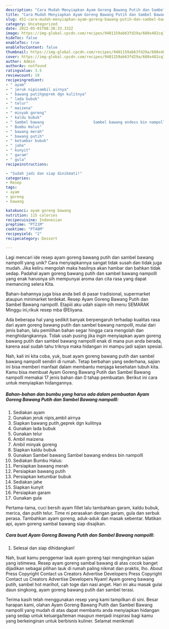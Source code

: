 ```yaml
---
description: "Cara Mudah Menyiapkan Ayam Goreng Bawang Putih dan Sambel Bawang nampolll yang Bisa Manjain Lidah"
title: "Cara Mudah Menyiapkan Ayam Goreng Bawang Putih dan Sambel Bawang nampolll yang Bisa Manjain Lidah"
slug: 451-cara-mudah-menyiapkan-ayam-goreng-bawang-putih-dan-sambel-bawang-nampolll-yang-bisa-manjain-lidah
category: Uncategorized
date: 2022-05-01T08:38:33.332Z
image: https://img-global.cpcdn.com/recipes/9401159ab63fd29a/680x482cq70/ayam-goreng-bawang-putih-dan-sambel-bawang-nampolll-foto-resep-utama.jpg
hideToc: false
enableToc: true
enableTocContent: false
thumbnail: https://img-global.cpcdn.com/recipes/9401159ab63fd29a/680x482cq70/ayam-goreng-bawang-putih-dan-sambel-bawang-nampolll-foto-resep-utama.jpg
cover: https://img-global.cpcdn.com/recipes/9401159ab63fd29a/680x482cq70/ayam-goreng-bawang-putih-dan-sambel-bawang-nampolll-foto-resep-utama.jpg
author: Admin
authorAv: notfound
ratingvalue: 3.5
reviewcount: 19
recipeingredient:
- " ayam"
- " jeruk nipisambil airnya"
- " bawang putihgeprek dgn kulitnya"
- " lada bubuk"
- " telur"
- " maizena"
- " minyak goreng"
- " kaldu bubuk"
- " Sambel bawang                      Sambel bawang endess bin nampolll"
- " Bumbu Halus"
- " bawang merah"
- " bawang putih"
- " ketumbar bubuk"
- " jahe"
- " kunyit"
- " garam"
- " gula"
recipeinstructions:

- "Sudah jadi dan siap dinikmati!"
categories:
- Resep
tags:
- ayam
- goreng
- bawang

katakunci: ayam goreng bawang 
nutrition: 115 calories
recipecuisine: Indonesian
preptime: "PT21M"
cooktime: "PT48M"
recipeyield: "2"
recipecategory: Dessert

---
```





Lagi mencari ide resep ayam goreng bawang putih dan sambel bawang nampolll yang unik? Cara menyiapkannya sangat tidak susah dan tidak juga mudah. Jika keliru mengolah maka hasilnya akan hambar dan bahkan tidak sedap. Padahal ayam goreng bawang putih dan sambel bawang nampolll yang enak harusnya sih mempunyai aroma dan cita rasa yang dapat memancing selera Kita.





Bahan-bahannya juga bisa anda beli di pasar tradisional, supermarket ataupun minimarket terdekat. Resep Ayam Goreng Bawang Putih dan Sambel Bawang nampolll. Etapiii aku udah siapin nih menu SEMARAK Minggu ini,rikuk resep mba @Eliyana.

Ada beberapa hal yang sedikit banyak berpengaruh terhadap kualitas rasa dari ayam goreng bawang putih dan sambel bawang nampolll, mulai dari jenis bahan, lalu pemilihan bahan segar hingga cara mengolah dan menghidangkannya. Tidak usah pusing jika ingin menyiapkan ayam goreng bawang putih dan sambel bawang nampolll enak di mana pun anda berada, karena asal sudah tahu triknya maka hidangan ini mampu jadi sajian spesial.






Nah, kali ini kita coba, yuk, buat ayam goreng bawang putih dan sambel bawang nampolll sendiri di rumah. Tetap berbahan yang sederhana, sajian ini bisa memberi manfaat dalam membantu menjaga kesehatan tubuh kita. Kamu bisa membuat Ayam Goreng Bawang Putih dan Sambel Bawang nampolll memakai 17 jenis bahan dan 0 tahap pembuatan. Berikut ini cara untuk menyiapkan hidangannya.

<!--inarticleads1-->

##### Bahan-bahan dan bumbu yang harus ada dalam pembuatan Ayam Goreng Bawang Putih dan Sambel Bawang nampolll:

1. Sediakan  ayam
1. Gunakan  jeruk nipis,ambil airnya
1. Siapkan  bawang putih,geprek dgn kulitnya
1. Gunakan  lada bubuk
1. Gunakan  telur
1. Ambil  maizena
1. Ambil  minyak goreng
1. Siapkan  kaldu bubuk
1. Gunakan  Sambel bawang                      Sambel bawang endess bin nampolll
1. Sediakan  Bumbu Halus:
1. Persiapkan  bawang merah
1. Persiapkan  bawang putih
1. Persiapkan  ketumbar bubuk
1. Sediakan  jahe
1. Siapkan  kunyit
1. Persiapkan  garam
1. Gunakan  gula


Pertama-tama, cuci bersih ayam fillet lalu tambahkan garam, kaldu bubuk, merica, dan putih telur. Time ni perasakan dengan garam, gula dan serbuk perasa. Tambahkan ayam goreng, aduk-aduk dan masak sebentar. Matikan api, ayam goreng sambal bawang siap disajikan. 

<!--inarticleads2-->

##### Cara buat Ayam Goreng Bawang Putih dan Sambel Bawang nampolll:


1. Selesai dan siap dihidangkan!

Nah, buat kamu penggemar lauk ayam goreng tapi menginginkan sajian yang istimewa. Resep ayam goreng sambal bawang di atas cocok banget dijadikan sebagai pilihan lauk di rumah paling nikmat dan praktis, lho. About Press Copyright Contact us Creators Advertise Developers Press Copyright Contact us Creators Advertise Developers Nyam! Ayam goreng bawang putih, sambel hot marihot, cah toge dan nasi anget. Hari ini aku masak gulai daun singkong, ayam goreng bawang putih dan sambel terasi. 

Terima kasih telah menggunakan resep yang kami tampilkan di sini. Besar harapan kami, olahan Ayam Goreng Bawang Putih dan Sambel Bawang nampolll yang mudah di atas dapat membantu anda menyiapkan hidangan yang sedap untuk keluarga/teman maupun menjadi inspirasi bagi kamu yang berkeinginan untuk berbisnis kuliner. Selamat menikmati
